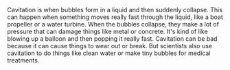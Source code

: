Cavitation is when bubbles form in a liquid and then suddenly collapse. This can happen when something moves really fast through the liquid, like a boat propeller or a water turbine. When the bubbles collapse, they make a lot of pressure that can damage things like metal or concrete. It's kind of like blowing up a balloon and then popping it really fast. Cavitation can be bad because it can cause things to wear out or break. But scientists also use cavitation to do things like clean water or make tiny bubbles for medical treatments.